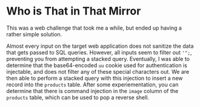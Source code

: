# Who is That in That Mirror

This was a web challenge that took me a while, but ended up having a rather simple solution.

Almost every input on the target web application does not sanitize the data that gets passed to SQL queries. However, all inputs seem to filter out `'";`, preventing you from attempting a stacked query. Eventually, I was able to determine that the base64-encoded `uu` cookie used for authentication is injectable, and does not filter any of these special characters out. We are then able to perform a stacked query with this injection to insert a new record into the `products` table. After some experiementation, you can determine that there is command injection in the `image` column of the `products` table, which can be used to pop a reverse shell.
